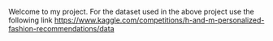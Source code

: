 Welcome to my project.
For the dataset used in the above project use the following link
https://www.kaggle.com/competitions/h-and-m-personalized-fashion-recommendations/data
